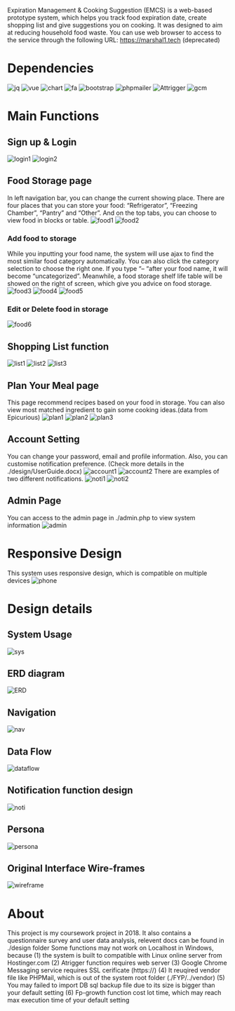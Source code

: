 Expiration Management & Cooking Suggestion (EMCS) is a web-based prototype system, which helps you track food expiration date, create shopping list and give suggestions you on cooking. It was designed to aim at reducing household food waste. You can use web browser to access to the service through the following URL: https://marshal1.tech (deprecated)
# Dependencies
![jq](https://badgen.net/badge/jQuery/v3.2.1/?color=yellow)
![vue](https://badgen.net/badge/Vue.js/v2.5.13/?color=yellow)
![chart](https://badgen.net/badge/Chart.js/v2.5.0/?color=yellow)
![fa](https://badgen.net/badge/FontAwesome.css/v4.7.0/?color=blue)
![bootstrap](https://badgen.net/badge/Bootstrap/v3.3.7/?color=pink)
![phpmailer](https://badgen.net/badge/PHPMailer/v5.5/?color=green)
![Attrigger](https://badgen.net/badge/Attrigger/v0.1.1/?color=green)
![gcm](https://badgen.net/badge/GoogleCloudMessaging/deprecated/?color=red)
# Main Functions
## Sign up & Login
![login1](/screenshots/pc/login.png) 
![login2](https://github.com/MarshallCN/EMCS/blob/master/screenshots/pc/login%20new%20user.png) 
## Food Storage page
In left navigation bar, you can change the current showing place. There are four places that you can store your food: “Refrigerator”, “Freezing Chamber”, “Pantry” and “Other”. And on the top tabs, you can choose to view food in blocks or table.
![food1](https://github.com/MarshallCN/EMCS/blob/master/screenshots/pc/all%20food%20block.png) 
![food2](https://github.com/MarshallCN/EMCS/blob/master/screenshots/pc/all%20food%20table.png) 
### Add food to storage
While you inputting your food name, the system will use ajax to find the most similar food category automatically. You can also click the category selection to choose the right one. If you type “– “after your food name, it will become “uncategorized”. Meanwhile, a food storage shelf life table will be showed on the right of screen, which give you advice on food storage. 
![food3](https://github.com/MarshallCN/EMCS/blob/master/screenshots/pc/add%20food%201.png) 
![food4](https://github.com/MarshallCN/EMCS/blob/master/screenshots/pc/add%20food%202.png) 
![food5](https://github.com/MarshallCN/EMCS/blob/master/screenshots/pc/add%20food%203.png) 
### Edit or Delete food in storage
![food6](https://github.com/MarshallCN/EMCS/blob/master/screenshots/pc/edit%20food.png) 
## Shopping List function
![list1](https://github.com/MarshallCN/EMCS/blob/master/screenshots/pc/shopping%20list%201.png)
![list2](https://github.com/MarshallCN/EMCS/blob/master/screenshots/pc/shopping%20list%202.png)
![list3](https://github.com/MarshallCN/EMCS/blob/master/screenshots/pc/shopping%20list%203.png)
## Plan Your Meal page
This page recommend recipes based on your food in storage. You can also view most matched ingredient to gain some cooking ideas.(data from Epicurious)
![plan1](https://github.com/MarshallCN/EMCS/blob/master/screenshots/pc/Meal%20Plan%20recipes.png)
![plan2](https://github.com/MarshallCN/EMCS/blob/master/screenshots/pc/Meal%20Plan%20recipes%20detail.png)
![plan3](https://github.com/MarshallCN/EMCS/blob/master/screenshots/pc/Meal%20Plan%20recipes%20inspiration.png)
## Account Setting
You can change your password, email and profile information. Also, you can customise notification preference. (Check more details in the ./design/UserGuide.docx)
![account1](https://github.com/MarshallCN/EMCS/blob/master/screenshots/pc/setting%20account.png)
![account2](https://github.com/MarshallCN/EMCS/blob/master/screenshots/pc/setting%20preferences.png)
There are examples of two different notifications.
![noti1](https://github.com/MarshallCN/EMCS/blob/master/screenshots/pc/notification%20chrome.png)
![noti2](https://github.com/MarshallCN/EMCS/blob/master/screenshots/pc/notification%20email.png)
## Admin Page
You can access to the admin page in ./admin.php to view system information
![admin](https://github.com/MarshallCN/EMCS/blob/master/screenshots/pc/admin.png)
# Responsive Design
This system uses responsive design, which is compatible on multiple devices
![phone](https://github.com/MarshallCN/EMCS/blob/master/screenshots/phone/combined.jpg)

# Design details
## System Usage
![sys](https://github.com/MarshallCN/EMCS/blob/master/design/system%20rationale.png)
## ERD diagram
![ERD](https://github.com/MarshallCN/EMCS/blob/master/design/ERD_FINAL.png)
## Navigation
![nav](https://github.com/MarshallCN/EMCS/blob/master/design/Navigation.png)
## Data Flow
![dataflow](https://github.com/MarshallCN/EMCS/blob/master/design/data%20flow.png)
## Notification function design
![noti](https://github.com/MarshallCN/EMCS/blob/master/design/Noti.png)
## Persona
![persona](https://github.com/MarshallCN/EMCS/blob/master/design/Persona.jpg)
## Original Interface Wire-frames
![wireframe](https://github.com/MarshallCN/EMCS/blob/master/design/Interface%20wireframes/interface.png)

# About
This project is my coursework project in 2018. It also contains a questionnaire survey and user data analysis, relevent docs can be found in ./design folder
Some functions may not work on Localhost in Windows, because
	(1) the system is built to compatible with Linux online server from Hostinger.com
	(2) Atrigger function requires web server
	(3) Google Chrome Messaging service requires SSL cerificate (https://)
	(4)	It reuqired vendor file like PHPMail, which is out of the system root folder (./FYP/../vendor)
	(5) You may failed to import DB sql backup file due to its size is bigger than your default setting
	(6) Fp-growth function cost lot time, which may reach max execution time of your default setting
